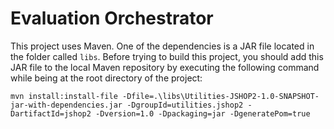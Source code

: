 # Evaluation Orchestrator

This project uses Maven. One of the dependencies is a JAR file located in the folder called `libs`.
Before trying to build this project, you should add this JAR file to the local Maven repository by executing the following command while being at the root directory of the project:
```
mvn install:install-file -Dfile=.\libs\Utilities-JSHOP2-1.0-SNAPSHOT-jar-with-dependencies.jar -DgroupId=utilities.jshop2 -DartifactId=jshop2 -Dversion=1.0 -Dpackaging=jar -DgeneratePom=true
```
